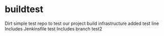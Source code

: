 # buildtest
Dirt simple test repo to test our project build infrastructure
added test line
Includes Jenkinsfile test
Includes branch test2

